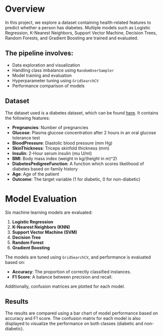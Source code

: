 # Overview
In this project, we explore a dataset containing health-related features to predict whether a person has diabetes. Multiple models such as Logistic Regression, K-Nearest Neighbors, Support Vector Machine, Decision Trees, Random Forests, and Gradient Boosting are trained and evaluated.

## The pipeline involves:
- Data exploration and visualization
- Handling class imbalance using `RandomOverSampler`
- Model training and evaluation
- Hyperparameter tuning using `GridSearchCV`
- Performance comparison of models

## Dataset
The dataset used is a diabetes dataset, which can be found [here](#). It contains the following features:

- **Pregnancies**: Number of pregnancies
- **Glucose**: Plasma glucose concentration after 2 hours in an oral glucose tolerance test
- **BloodPressure**: Diastolic blood pressure (mm Hg)
- **SkinThickness**: Triceps skinfold thickness (mm)
- **Insulin**: 2-Hour serum insulin (mu U/ml)
- **BMI**: Body mass index (weight in kg/(height in m)^2)
- **DiabetesPedigreeFunction**: A function which scores likelihood of diabetes based on family history
- **Age**: Age of the patient
- **Outcome**: The target variable (1 for diabetic, 0 for non-diabetic)

# Model Evaluation
Six machine learning models are evaluated:

1. **Logistic Regression**
2. **K-Nearest Neighbors (KNN)**
3. **Support Vector Machine (SVM)**
4. **Decision Tree**
5. **Random Forest**
6. **Gradient Boosting**

The models are tuned using `GridSearchCV`, and performance is evaluated based on:

- **Accuracy**: The proportion of correctly classified instances.
- **F1 Score**: A balance between precision and recall.

Additionally, confusion matrices are plotted for each model.

## Results
The results are compared using a bar chart of model performance based on accuracy and F1 score. The confusion matrix for each model is also displayed to visualize the performance on both classes (diabetic and non-diabetic).
